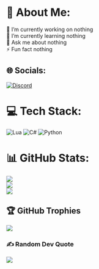 # 💫 About Me:
🔭 I’m currently working on nothing<br>🌱 I’m currently learning nothing<br>💬 Ask me about nothing<br>⚡ Fun fact nothing


## 🌐 Socials:
[![Discord](https://img.shields.io/badge/Discord-%237289DA.svg?logo=discord&logoColor=white)](https://discord.gg/https://discord.gg/U65b58FtJr) 

# 💻 Tech Stack:
![Lua](https://img.shields.io/badge/lua-%232C2D72.svg?style=plastic&logo=lua&logoColor=white) ![C#](https://img.shields.io/badge/c%23-%23239120.svg?style=plastic&logo=csharp&logoColor=white) ![Python](https://img.shields.io/badge/python-3670A0?style=plastic&logo=python&logoColor=ffdd54)
# 📊 GitHub Stats:
![](https://github-readme-stats.vercel.app/api?username=raXXXar&theme=dark&hide_border=false&include_all_commits=true&count_private=false)<br/>
![](https://github-readme-streak-stats.herokuapp.com/?user=raXXXar&theme=dark&hide_border=false)<br/>
![](https://github-readme-stats.vercel.app/api/top-langs/?username=raXXXar&theme=dark&hide_border=false&include_all_commits=true&count_private=false&layout=compact)

## 🏆 GitHub Trophies
![](https://github-profile-trophy.vercel.app/?username=raXXXar&theme=radical&no-frame=false&no-bg=true&margin-w=4)

### ✍️ Random Dev Quote
![](https://quotes-github-readme.vercel.app/api?type=vetical&theme=light)
